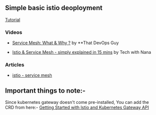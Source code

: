 ## Simple basic istio deoployment

[Tutorial](https://istio.io/latest/docs/setup/getting-started)

### Videos

- [Service Mesh: What & Why ?](https://www.youtube.com/watch?v=rVNPnHeGYBE&t=88s) by **That DevOps Guy

- [Istio & Service Mesh - simply explained in 15 mins](https://www.youtube.com/watch?v=16fgzklcF7Y&t=4s) by Tech with Nana

### Articles 

- [istio - service mesh](https://istio.io/latest/about/service-mesh/)

## Important things to note:-
Since kubernetes gateway doesn't come pre-installed, You can add the CRD from 
here:-
[Getting Started with Istio and Kubernetes Gateway API](https://istio.io/latest/docs/setup/additional-setup/getting-started/)
